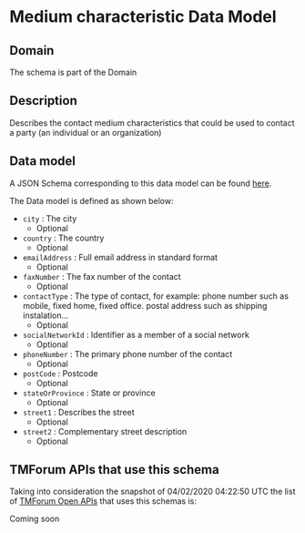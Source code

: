 # Medium characteristic Data Model

## Domain

The  schema is part of the  Domain

## Description

Describes the contact medium characteristics that could be used to contact a party (an individual or an organization)

## Data model

A JSON Schema corresponding to this data model can be found
[here](https://github.com/tmforum-rand/schemas/blob/candidates/Common/MediumCharacteristic.schema.json).

The Data model is defined as shown below:
- `city` : The city
  - Optional
- `country` : The country
  - Optional
- `emailAddress` : Full email address in standard format
  - Optional
- `faxNumber` : The fax number of the contact
  - Optional
- `contactType` : The type of contact, for example: phone number such as mobile, fixed home, fixed office. postal address such as shipping instalation…
  - Optional
- `socialNetworkId` : Identifier as a member of a social network
  - Optional
- `phoneNumber` : The primary phone number of the contact
  - Optional
- `postCode` : Postcode
  - Optional
- `stateOrProvince` : State or province
  - Optional
- `street1` : Describes the street
  - Optional
- `street2` : Complementary street description
  - Optional




## TMForum APIs that use this schema

Taking into consideration the snapshot of 04/02/2020 04:22:50 UTC the list of [TMForum Open APIs](https://www.tmforum.org/open-apis/) that uses this schemas is:

Coming soon